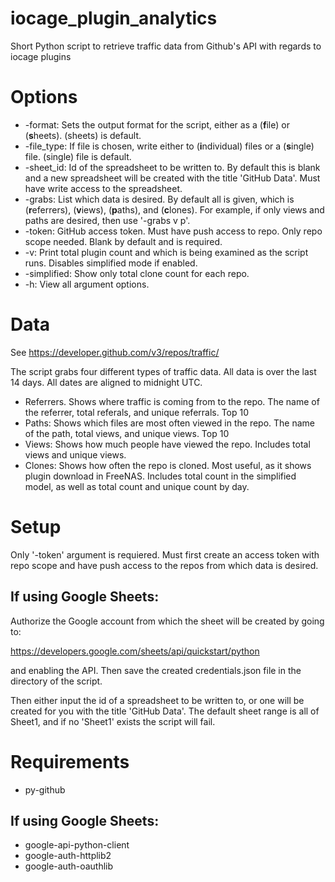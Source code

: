 # iocage_plugin_analytics
Short Python script to retrieve traffic data from Github's API with regards to iocage plugins

# Options
* -format: Sets the output format for the script, either as a (**f**ile) or (**s**heets). (sheets) is default.
* -file_type: If file is chosen, write either to (**i**ndividual) files or a (**s**ingle) file. (single) file is default.
* -sheet_id: Id of the spreadsheet to be written to. By default this is blank and a new spreadsheet will be created with the title 'GitHub Data'. Must have write access to the spreadsheet.
* -grabs: List which data is desired. By default all is given, which is (**r**eferrers), (**v**iews), (**p**aths), and (**c**lones). For example, if only views and paths are desired, then use '-grabs v p'.
* -token: GitHub access token. Must have push access to repo. Only repo scope needed. Blank by default and is required.
* -v: Print total plugin count and which is being examined as the script runs. Disables simplified mode if enabled.
* -simplified: Show only total clone count for each repo.
* -h: View all argument options.

# Data
See https://developer.github.com/v3/repos/traffic/

The script grabs four different types of traffic data. All data is over the last 14 days. All dates are aligned to midnight UTC.
* Referrers. Shows where traffic is coming from to the repo. The name of the referrer, total referals, and unique referrals. Top 10
* Paths: Shows which files are most often viewed in the repo. The name of the path, total views, and unique views. Top 10
* Views: Shows how much people have viewed the repo. Includes total views and unique views.
* Clones: Shows how often the repo is cloned. Most useful, as it shows plugin download in FreeNAS. Includes total count in the simplified model, as well as total count and unique count by day.

# Setup
Only '-token' argument is requiered. Must first create an access token with repo scope and have push access to the repos from which data is desired.

## If using Google Sheets:

Authorize the Google account from which the sheet will be created by going to:

https://developers.google.com/sheets/api/quickstart/python

and enabling the API. Then save the created credentials.json file in the directory of the script.

Then either input the id of a spreadsheet to be written to, or one will be created for you with the title 'GitHub Data'. The default sheet range is all of Sheet1, and if no 'Sheet1' exists the script will fail.

# Requirements
* py-github

## If using Google Sheets:

* google-api-python-client
* google-auth-httplib2
* google-auth-oauthlib
